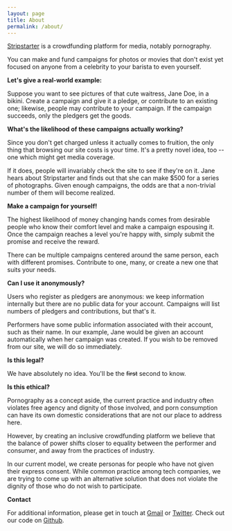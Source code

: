 ```yaml
---
layout: page
title: About
permalink: /about/
---
```


[Stripstarter](http://stripstarter.org) is a crowdfunding platform for media, notably pornography.

You can make and fund campaigns for photos or movies that don't exist yet focused on anyone from a celebrity to your barista to even yourself.

**Let's give a real-world example:**

Suppose you want to see pictures of that cute waitress, Jane Doe, in a bikini.  Create a campaign and give it a pledge, or contribute to an existing one; likewise, people may contribute to your campaign.  If the campaign succeeds, only the pledgers get the goods.

**What's the likelihood of these campaigns actually working?**

Since you don't get charged unless it actually comes to fruition, the only thing that browsing our site costs is your time.  It's a pretty novel idea, too -- one which might get media coverage.

If it does, people will invariably check the site to see if they're on it.  Jane hears about Stripstarter and finds out that she can make $500 for a series of photographs.  Given enough campaigns, the odds are that a non-trivial number of them will become realized.

**Make a campaign for yourself!**

The highest likelihood of money changing hands comes from desirable people who know their comfort level and make a campaign espousing it.  Once the campaign reaches a level you're happy with, simply submit the promise and receive the reward.

There can be multiple campaigns centered around the same person, each with different promises.  Contribute to one, many, or create a new one that suits your needs.

**Can I use it anonymously?**

Users who register as pledgers are anonymous: we keep information internally but there are no public data for your account.  Campaigns will list numbers of pledgers and contributions, but that's it.

Performers have some public information associated with their account, such as their name.  In our example, Jane would be given an account automatically when her campaign was created.  If you wish to be removed from our site, we will do so immediately.

**Is this legal?**

We have absolutely no idea.  You'll be the <s>first</s> second to know.

**Is this ethical?**

Pornography as a concept aside, the current practice and industry often violates free agency and dignity of those involved, and porn consumption can have its own domestic considerations that are not our place to address here.

However, by creating an inclusive crowdfunding platform we believe that the balance of power shifts closer to equality between the performer and consumer, and away from the practices of industry.

In our current model, we create personas for people who have not given their express consent.  While common practice among tech companies, we are trying to come up with an alternative solution that does not violate the dignity of those who do not wish to participate.

**Contact**

For additional information, please get in touch at [Gmail](mailto:stripstarter@gmail.com) or [Twitter](http://twitter.com/stripstarter).  Check out our code on [Github](http://github.com/stripstarter/stripstarter).